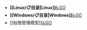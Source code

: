 - **[[Linux/📋目录|Linux]]**[♿GO](https://github.com/FourteenD/Note/blob/main/Linux/📋目录.md)
- **[[Windows/📋目录|Windows]]**[♿GO](https://github.com/FourteenD/Note/blob/main/Windows/📋目录.md)
- [[权限管理模型]][♿GO](https://github.com/FourteenD/Note/blob/main/权限管理模型.md)
